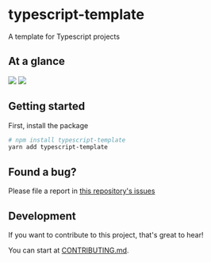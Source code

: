 # typescript-template

A template for Typescript projects

## At a glance

<img src="https://img.shields.io/bundlephobia/minzip/typescript-template">
<img src="https://img.shields.io/npm/v/typescript-template">

## Getting started

First, install the package

```sh
# npm install typescript-template
yarn add typescript-template
```

## Found a bug?

Please file a report in [this repository's issues](https://github.com/TommasoAmici/typescript-template/issues)

## Development

If you want to contribute to this project, that's great to hear!

You can start at [CONTRIBUTING.md](./CONTRIBUTING.md).
